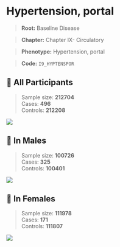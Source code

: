 # Hypertension, portal

> **Root:** Baseline Disease  

> **Chapter:** Chapter IX- Circulatory  

> **Phenotype:** Hypertension, portal  

> **Code:** `I9_HYPTENSPOR`

## 🧪 All Participants  
> Sample size: **212704**  
> Cases: **496**  
> Controls: **212208**
<img src="/Disease/Figures/ALL/Incidence/I9_HYPTENSPOR.png"/>
<CsvTable src="/Disease/Data/ALL/Incidence/COX_I9_HYPTENSPOR.csv" label="🔍 View full results" />

## 👨 In Males  
> Sample size: **100726**  
> Cases: **325**  
> Controls: **100401**
<img src="/Disease/Figures/Male/Incidence/I9_HYPTENSPOR.png"/>
<CsvTable src="/Disease/Data/Male/Incidence/COX_I9_HYPTENSPOR.csv" label="🔍 View full results" />

## 👩 In Females  
> Sample size: **111978**  
> Cases: **171**  
> Controls: **111807**
<img src="/Disease/Figures/Female/Incidence/I9_HYPTENSPOR.png"/>
<CsvTable src="/Disease/Data/Female/Incidence/COX_I9_HYPTENSPOR.csv" label="🔍 View full results" />

